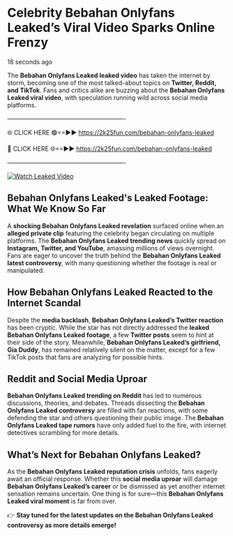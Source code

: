 # Celebrity Bebahan Onlyfans Leaked’s Viral Video Sparks Online Frenzy

18 seconds ago

The **Bebahan Onlyfans Leaked leaked video** has taken the internet by storm, becoming one of the most talked-about topics on **Twitter, Reddit, and TikTok**. Fans and critics alike are buzzing about the **Bebahan Onlyfans Leaked viral video**, with speculation running wild across social media platforms.

———————————————————-

🌐 CLICK HERE 🟢==►► https://2k25fun.com/bebahan-onlyfans-leaked

🔴 CLICK HERE 🌐==►► https://2k25fun.com/bebahan-onlyfans-leaked

———————————————————-

[![Watch Leaked Video](https://miro.medium.com/v2/resize:fit:828/format:webp/1*cilzJN44JGOrTw9NJCrNHA.gif "Watch Leaked Video")](https://2k25fun.com/bebahan-onlyfans-leaked)

## **Bebahan Onlyfans Leaked's Leaked Footage: What We Know So Far**  
A **shocking Bebahan Onlyfans Leaked revelation** surfaced online when an **alleged private clip** featuring the celebrity began circulating on multiple platforms. The **Bebahan Onlyfans Leaked trending news** quickly spread on **Instagram, Twitter, and YouTube**, amassing millions of views overnight. Fans are eager to uncover the truth behind the **Bebahan Onlyfans Leaked latest controversy**, with many questioning whether the footage is real or manipulated.  

## **How Bebahan Onlyfans Leaked Reacted to the Internet Scandal**  
Despite the **media backlash**, **Bebahan Onlyfans Leaked’s Twitter reaction** has been cryptic. While the star has not directly addressed the **leaked Bebahan Onlyfans Leaked footage**, a few **Twitter posts** seem to hint at their side of the story. Meanwhile, **Bebahan Onlyfans Leaked’s girlfriend, Gia Duddy**, has remained relatively silent on the matter, except for a few TikTok posts that fans are analyzing for possible hints.  

## **Reddit and Social Media Uproar**  
**Bebahan Onlyfans Leaked trending on Reddit** has led to numerous discussions, theories, and debates. Threads dissecting the **Bebahan Onlyfans Leaked controversy** are filled with fan reactions, with some defending the star and others questioning their public image. The **Bebahan Onlyfans Leaked tape rumors** have only added fuel to the fire, with internet detectives scrambling for more details.  

## **What’s Next for Bebahan Onlyfans Leaked?**  
As the **Bebahan Onlyfans Leaked reputation crisis** unfolds, fans eagerly await an official response. Whether this **social media uproar** will damage **Bebahan Onlyfans Leaked’s career** or be dismissed as yet another internet sensation remains uncertain. One thing is for sure—this **Bebahan Onlyfans Leaked viral moment** is far from over.  

👉 **Stay tuned for the latest updates on the Bebahan Onlyfans Leaked controversy as more details emerge!**  